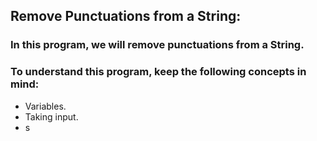 ## Remove Punctuations from a String:
### In this program, we will remove punctuations from a String.

### To understand this program, keep the following concepts in mind:
- Variables.
- Taking input.
- s
